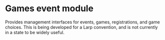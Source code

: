 # Games event module

Provides management interfaces for events, games, registrations, and game choices. This is being developed for a Larp convention, and is not currently in a state to be widely useful.
